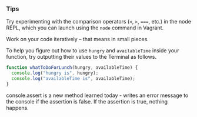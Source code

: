 ### Tips

Try experimenting with the comparison operators (`<`, `>`, `===`, etc.) in the node REPL, which you can launch using the `node` command in Vagrant.

Work on your code iteratively – that means in small pieces. 

To help you figure out how to use `hungry` and `availableTime` inside your function, try outputting their values to the Terminal as follows.
``` javascript
function whatToDoForLunch(hungry, availableTime) {
  console.log("hungry is", hungry);
  console.log("availableTime is", availableTime);
}
```


console.assert is a new method learned today - writes an error message to the console if the assertion is false. If the assertion is true, nothing happens.